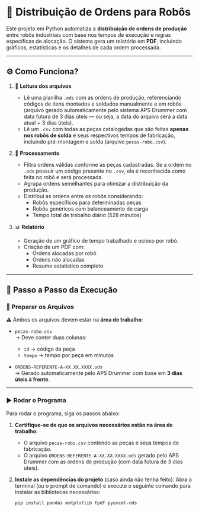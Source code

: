# 🤖 Distribuição de Ordens para Robôs

Este projeto em Python automatiza a **distribuição de ordens de produção** entre robôs industriais com base nos tempos de execução e regras específicas de alocação. O sistema gera um relatório em **PDF**, incluindo gráficos, estatísticas e os detalhes de cada ordem processada.

---

## ⚙️ Como Funciona?

1. 📂 **Leitura dos arquivos**
   - Lê uma planilha `.ods` com as ordens de produção, referenciando códigos de itens montados e soldados manualmente e em robôs (arquivo gerado automaticamente pelo sistema APS Drummer com data futura de 3 dias úteis — ou seja, a data do arquivo será a data atual + 3 dias úteis).
   - Lê um `.csv` com todas as peças catalogadas que são feitas **apenas nos robôs de solda** e seus respectivos tempos de fabricação, incluindo pré-montagem e solda (arquivo `pecas-robo.csv`).

2. 🧠 **Processamento**
   - Filtra ordens válidas conforme as peças cadastradas. Se a ordem no `.ods` possuir um código presente no `.csv`, ela é reconhecida como feita no robô e será processada.
   - Agrupa ordens semelhantes para otimizar a distribuição da produção.
   - Distribui as ordens entre os robôs considerando:
     - Robôs específicos para determinadas peças
     - Robôs genéricos com balanceamento de carga
     - Tempo total de trabalho diário (528 minutos)

3. 📊 **Relatório**
   - Geração de um gráfico de tempo trabalhado e ocioso por robô.
   - Criação de um PDF com:
     - Ordens alocadas por robô
     - Ordens não alocadas
     - Resumo estatístico completo

---

## 🚀 Passo a Passo da Execução

### 📁 Preparar os Arquivos

⚠️ Ambos os arquivos devem estar na **área de trabalho**:

- `pecas-robo.csv`  
  → Deve conter duas colunas:
  - `id` → código da peça
  - `tempo` → tempo por peça em minutos

- `ORDENS-REFERENTE-A-XX.XX.XXXX.ods`  
  → Gerado automaticamente pelo APS Drummer com base em **3 dias úteis à frente**.

---

### ▶️ Rodar o Programa

Para rodar o programa, siga os passos abaixo:

1. **Certifique-se de que os arquivos necessários estão na área de trabalho:**
   - O arquivo `pecas-robo.csv` contendo as peças e seus tempos de fabricação.
   - O arquivo `ORDENS-REFERENTE-A-XX.XX.XXXX.ods` gerado pelo APS Drummer com as ordens de produção (com data futura de 3 dias úteis).

2. **Instale as dependências do projeto** (caso ainda não tenha feito):
   Abra o terminal (ou o prompt de comando) e execute o seguinte comando para instalar as bibliotecas necessárias:

   ```bash
   pip install pandas matplotlib fpdf pyexcel-ods
